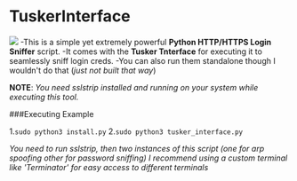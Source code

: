 # TuskerInterface


![](https://github.com/mage-master/TuskerInterface/blob/main/banner.png)
-This is a simple yet extremely powerful **Python HTTP/HTTPS Login Sniffer** script.
-It comes with the **Tusker Tnterface** for executing it to seamlessly sniff login creds.
-You can also run them standalone though I wouldn't do that (*just not built that way*)

**NOTE**: *You need sslstrip installed and running on your system while executing this tool.*

###Executing Example

1.```sudo python3 install.py```
2.```sudo python3 tusker_interface.py```

*You need to run sslstrip, then two instances of this script (one for arp spoofing other for password sniffing)*
*I recommend using a custom terminal like 'Terminator' for easy access to different terminals*
